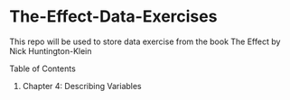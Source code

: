 # The-Effect-Data-Exercises
This repo will be used to store data exercise from the book The Effect by Nick Huntington-Klein

Table of Contents
1. Chapter 4: Describing Variables